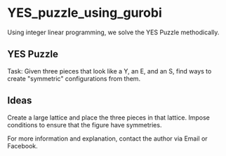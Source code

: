 # YES_puzzle_using_gurobi
Using integer linear programming, we solve the YES Puzzle methodically.
## YES Puzzle
Task: Given three pieces that look like a Y, an E, and an S, find ways to create "symmetric" configurations from them.
## Ideas
Create a large lattice and place the three pieces in that lattice. Impose conditions to ensure that the figure have symmetries.

For more information and explanation, contact the author via Email or Facebook.
